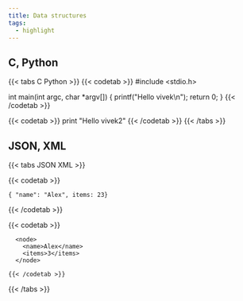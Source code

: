 ```yaml
---
title: Data structures
tags:
  - highlight
---
```


## C, Python

{{< tabs C Python >}}
{{< codetab >}}
#include <stdio.h>

int main(int argc, char *argv[])
{
    printf("Hello vivek\n");
    return 0;
}
{{< /codetab >}}

{{< codetab >}}
print "Hello vivek2"
{{< /codetab >}}
{{< /tabs >}}


## JSON, XML
{{< tabs JSON XML >}}

  {{< codetab >}}

    { "name": "Alex", items: 23}
  {{< /codetab >}}

  {{< codetab >}}
      
      <node>
        <name>Alex</name>
        <items>3</items>
      </node>

    {{< /codetab >}}

{{< /tabs >}}




